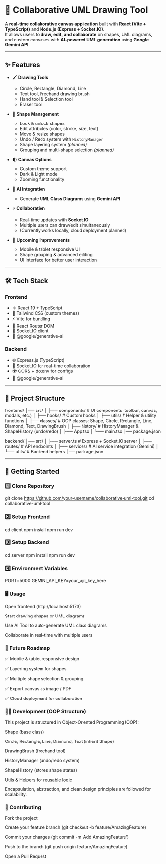 # 🎨 Collaborative UML Drawing Tool

A **real-time collaborative canvas application** built with **React (Vite + TypeScript)** and **Node.js (Express + Socket.IO)**.  
It allows users to **draw, edit, and collaborate** on shapes, UML diagrams, and custom canvases with **AI-powered UML generation** using **Google Gemini API**.  

---

## ✨ Features

- 🖌 **Drawing Tools**  
  - Circle, Rectangle, Diamond, Line  
  - Text tool, Freehand drawing brush  
  - Hand tool & Selection tool  
  - Eraser tool  

- 🎨 **Shape Management**  
  - Lock & unlock shapes  
  - Edit attributes (color, stroke, size, text)  
  - Move & resize shapes  
  - Undo / Redo system with `HistoryManager`  
  - Shape layering system *(planned)*  
  - Grouping and multi-shape selection *(planned)*  

- 🌓 **Canvas Options**  
  - Custom theme support  
  - Dark & Light mode  
  - Zooming functionality  

- 🤖 **AI Integration**  
  - Generate **UML Class Diagrams** using **Gemini API**  

- ⚡ **Collaboration**  
  - Real-time updates with **Socket.IO**  
  - Multiple users can draw/edit simultaneously  
  - (Currently works locally, cloud deployment planned)  

- 📱 **Upcoming Improvements**  
  - Mobile & tablet responsive UI  
  - Shape grouping & advanced editing  
  - UI interface for better user interaction  

---

## 🛠 Tech Stack

### **Frontend**
- ⚛️ React 19 + TypeScript  
- 🎨 Tailwind CSS (custom themes)  
- ⚡ Vite for bundling  
- 🔗 React Router DOM  
- 🔌 Socket.IO client  
- 🤖 @google/generative-ai  

### **Backend**
- 🌐 Express.js (TypeScript)  
- 🔌 Socket.IO for real-time collaboration  
- 🌍 CORS + dotenv for configs  
- 🤖 @google/generative-ai  

---

## 📂 Project Structure
frontend/
│── src/
│ ├── components/ # UI components (toolbar, canvas, modals, etc.)
│ ├── hooks/ # Custom hooks
│ ├── utils/ # Helper & utility functions
│ ├── classes/ # OOP classes: Shape, Circle, Rectangle, Line, Diamond, Text, DrawingBrush
│ ├── history/ # HistoryManager & ShapeHistory (undo/redo)
│ ├── App.tsx
│ └── main.tsx
│── package.json

backend/
│── src/
│ ├── server.ts # Express + Socket.IO server
│ ├── routes/ # API endpoints
│ ├── services/ # AI service integration (Gemini)
│ └── utils/ # Backend helpers
│── package.json

---

## 🚀 Getting Started

### 1️⃣ Clone Repository

git clone https://github.com/your-username/collaborative-uml-tool.git
cd collaborative-uml-tool

### 2️⃣ Setup Frontend
cd client
npm install
npm run dev

### 3️⃣ Setup Backend
cd server
npm install
npm run dev


### 4️⃣ Environment Variables
PORT=5000
GEMINI_API_KEY=your_api_key_here

### 🖥 Usage

Open frontend (http://localhost:5173)

Start drawing shapes or UML diagrams

Use AI Tool to auto-generate UML class diagrams

Collaborate in real-time with multiple users

### 🔮 Future Roadmap

✅ Mobile & tablet responsive design

✅ Layering system for shapes

✅ Multiple shape selection & grouping

✅ Export canvas as image / PDF

✅ Cloud deployment for collaboration

### 🧑‍💻 Development (OOP Structure)

This project is structured in Object-Oriented Programming (OOP):

Shape (base class)

Circle, Rectangle, Line, Diamond, Text (inherit Shape)

DrawingBrush (freehand tool)

HistoryManager (undo/redo system)

ShapeHistory (stores shape states)

Utils & Helpers for reusable logic

Encapsulation, abstraction, and clean design principles are followed for scalability.

### 🤝 Contributing

Fork the project

Create your feature branch (git checkout -b feature/AmazingFeature)

Commit your changes (git commit -m 'Add AmazingFeature')

Push to the branch (git push origin feature/AmazingFeature)

Open a Pull Request

```bash

